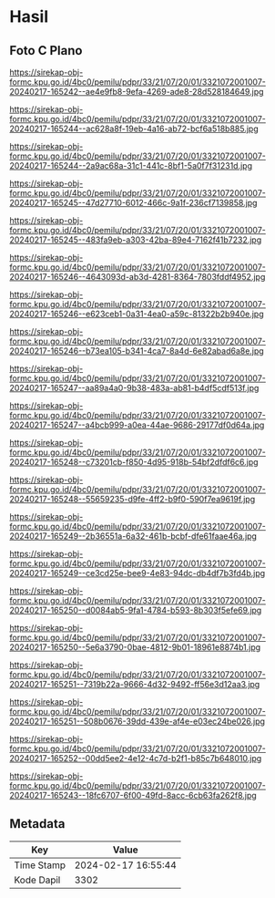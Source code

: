 # Hasil

## Foto C Plano

https://sirekap-obj-formc.kpu.go.id/4bc0/pemilu/pdpr/33/21/07/20/01/3321072001007-20240217-165242--ae4e9fb8-9efa-4269-ade8-28d528184649.jpg

https://sirekap-obj-formc.kpu.go.id/4bc0/pemilu/pdpr/33/21/07/20/01/3321072001007-20240217-165244--ac628a8f-19eb-4a16-ab72-bcf6a518b885.jpg

https://sirekap-obj-formc.kpu.go.id/4bc0/pemilu/pdpr/33/21/07/20/01/3321072001007-20240217-165244--2a9ac68a-31c1-441c-8bf1-5a0f7f31231d.jpg

https://sirekap-obj-formc.kpu.go.id/4bc0/pemilu/pdpr/33/21/07/20/01/3321072001007-20240217-165245--47d27710-6012-466c-9a1f-236cf7139858.jpg

https://sirekap-obj-formc.kpu.go.id/4bc0/pemilu/pdpr/33/21/07/20/01/3321072001007-20240217-165245--483fa9eb-a303-42ba-89e4-7162f41b7232.jpg

https://sirekap-obj-formc.kpu.go.id/4bc0/pemilu/pdpr/33/21/07/20/01/3321072001007-20240217-165246--4643093d-ab3d-4281-8364-7803fddf4952.jpg

https://sirekap-obj-formc.kpu.go.id/4bc0/pemilu/pdpr/33/21/07/20/01/3321072001007-20240217-165246--e623ceb1-0a31-4ea0-a59c-81322b2b940e.jpg

https://sirekap-obj-formc.kpu.go.id/4bc0/pemilu/pdpr/33/21/07/20/01/3321072001007-20240217-165246--b73ea105-b341-4ca7-8a4d-6e82abad6a8e.jpg

https://sirekap-obj-formc.kpu.go.id/4bc0/pemilu/pdpr/33/21/07/20/01/3321072001007-20240217-165247--aa89a4a0-9b38-483a-ab81-b4df5cdf513f.jpg

https://sirekap-obj-formc.kpu.go.id/4bc0/pemilu/pdpr/33/21/07/20/01/3321072001007-20240217-165247--a4bcb999-a0ea-44ae-9686-29177df0d64a.jpg

https://sirekap-obj-formc.kpu.go.id/4bc0/pemilu/pdpr/33/21/07/20/01/3321072001007-20240217-165248--c73201cb-f850-4d95-918b-54bf2dfdf6c6.jpg

https://sirekap-obj-formc.kpu.go.id/4bc0/pemilu/pdpr/33/21/07/20/01/3321072001007-20240217-165248--55659235-d9fe-4ff2-b9f0-590f7ea9619f.jpg

https://sirekap-obj-formc.kpu.go.id/4bc0/pemilu/pdpr/33/21/07/20/01/3321072001007-20240217-165249--2b36551a-6a32-461b-bcbf-dfe61faae46a.jpg

https://sirekap-obj-formc.kpu.go.id/4bc0/pemilu/pdpr/33/21/07/20/01/3321072001007-20240217-165249--ce3cd25e-bee9-4e83-94dc-db4df7b3fd4b.jpg

https://sirekap-obj-formc.kpu.go.id/4bc0/pemilu/pdpr/33/21/07/20/01/3321072001007-20240217-165250--d0084ab5-9fa1-4784-b593-8b303f5efe69.jpg

https://sirekap-obj-formc.kpu.go.id/4bc0/pemilu/pdpr/33/21/07/20/01/3321072001007-20240217-165250--5e6a3790-0bae-4812-9b01-18961e8874b1.jpg

https://sirekap-obj-formc.kpu.go.id/4bc0/pemilu/pdpr/33/21/07/20/01/3321072001007-20240217-165251--7319b22a-9666-4d32-9492-ff56e3d12aa3.jpg

https://sirekap-obj-formc.kpu.go.id/4bc0/pemilu/pdpr/33/21/07/20/01/3321072001007-20240217-165251--508b0676-39dd-439e-af4e-e03ec24be026.jpg

https://sirekap-obj-formc.kpu.go.id/4bc0/pemilu/pdpr/33/21/07/20/01/3321072001007-20240217-165252--00dd5ee2-4e12-4c7d-b2f1-b85c7b648010.jpg

https://sirekap-obj-formc.kpu.go.id/4bc0/pemilu/pdpr/33/21/07/20/01/3321072001007-20240217-165243--18fc6707-6f00-49fd-8acc-6cb63fa262f8.jpg


## Metadata

| Key        | Value               |
| ---------- | ------------------- |
| Time Stamp | 2024-02-17 16:55:44 |
| Kode Dapil | 3302                |



